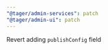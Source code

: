 ```yaml
---
"@tager/admin-services": patch
"@tager/admin-ui": patch
---
```


Revert adding `publishConfig` field
